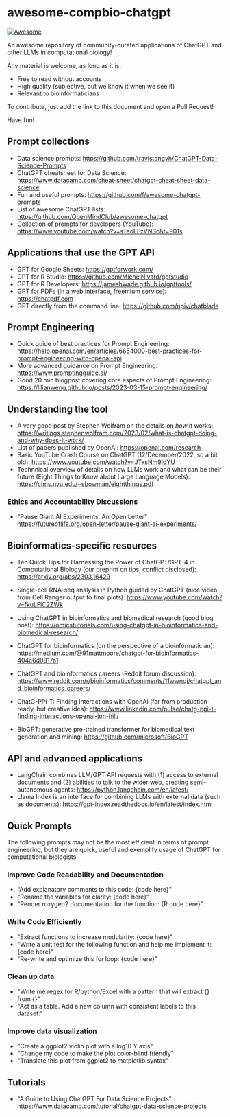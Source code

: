# awesome-compbio-chatgpt

[![Awesome](https://cdn.rawgit.com/sindresorhus/awesome/d7305f38d29fed78fa85652e3a63e154dd8e8829/media/badge.svg)](https://github.com/sindresorhus/awesome)

An awesome repository of community-curated applications of ChatGPT and other LLMs in computational biology!

Any material is welcome, as long as it is: 
* Free to read without accounts
* High quality (subjective, but we know it when we see it)
* Relevant to bioinformaticians



To contribute, just add the link to this document and open a Pull Request!

Have fun!

## Prompt collections

* Data science prompts: https://github.com/travistangvh/ChatGPT-Data-Science-Prompts
* ChatGPT cheatsheet for Data Science: https://www.datacamp.com/cheat-sheet/chatgpt-cheat-sheet-data-science
* Fun and useful prompts: https://github.com/f/awesome-chatgpt-prompts
* List of awesome ChatGPT lists: https://github.com/OpenMindClub/awesome-chatgpt  
* Collection of prompts for developers (YouTube): https://www.youtube.com/watch?v=sTeoEFzVNSc&t=901s

## Applications that use the GPT API

* GPT for Google Sheets: https://gptforwork.com/ 
* GPT for R Studio: https://github.com/MichelNivard/gptstudio 
* GPT for R Developers: https://jameshwade.github.io/gpttools/
* GPT for PDFs (in a web interface, freemium service): https://chatpdf.com
* GPT directly from the command line: https://github.com/npiv/chatblade


## Prompt Engineering

* Quick guide of best practices for Prompt Engineering:  https://help.openai.com/en/articles/6654000-best-practices-for-prompt-engineering-with-openai-api
* More advanced guidance on Prompt Engineering: https://www.promptingguide.ai/
* Good 20 min blogpost covering core aspects of Prompt Engineering: https://lilianweng.github.io/posts/2023-03-15-prompt-engineering/

## Understanding the tool 

* A very good post by Stephen Wolfram on the details on _how_ it works: https://writings.stephenwolfram.com/2023/02/what-is-chatgpt-doing-and-why-does-it-work/
* List of papers published by OpenAI: https://openai.com/research 
* Basic YouTube Crash Course on ChatGPT (12/December/2022, so a bit old): https://www.youtube.com/watch?v=JTxsNm9IdYU
* Technnical overview of details on how LLMs work and what can be their future (Eight Things to Know about Large Language Models): https://cims.nyu.edu/~sbowman/eightthings.pdf

### Ethics and Accountability Discussions

* "Pause Giant AI Experiments: An Open Letter" https://futureoflife.org/open-letter/pause-giant-ai-experiments/

## Bioinformatics-specific resources

* Ten Quick Tips for Harnessing the Power of ChatGPT/GPT-4 in Computational Biology (our preprint on tips, conflict disclosed): https://arxiv.org/abs/2303.16429 

* Single-cell RNA-seq analysis in Python guided by ChatGPT (nice video, from Cell Ranger output to final plots): https://www.youtube.com/watch?v=fkuLFlC2ZWk 

* Using ChatGPT in bioinformatics and biomedical research (good blog post): https://omicstutorials.com/using-chatgpt-in-bioinformatics-and-biomedical-research/

* ChatGPT for bioinformatics (on the perspective of a bioinformatician): https://medium.com/@91mattmoore/chatgpt-for-bioinformatics-404c6d0817a1

* ChatGPT and bioinformatics careers (Reddit forum discussion): https://www.reddit.com/r/bioinformatics/comments/11wwnqj/chatgpt_and_bioinformatics_careers/

* ChatG-PPi-T: Finding Interactions with OpenAI (far from production-ready, but creative idea): https://www.linkedin.com/pulse/chatg-ppi-t-finding-interactions-openai-jon-hill/

* BioGPT: generative pre-trained transformer for biomedical text generation and mining: https://github.com/microsoft/BioGPT

## API and advanced applications

* LangChain combines LLM/GPT API requests with (1) access to external documents and (2) abilities to talk to the wider web, creating semi-autonomous agents: https://python.langchain.com/en/latest/
* Llama Index is an interface for combining LLMs with external data (such as documents): https://gpt-index.readthedocs.io/en/latest/index.html 

## Quick Prompts

The following prompts may not be the most efficient in terms of prompt engineering, but they are quick, useful and exemplify usage of ChatGPT for computational biologists. 

###  Improve Code Readability and Documentation

* “Add explanatory comments to this code: {code here}”
* “Rename the variables for clarity: {code here}” 
* "Render roxygen2 documentation for the function: {R code here}”.

### Write Code Efficiently

* "Extract functions to increase modularity: {code here}"
* "Write a unit test for the following function and help me implement it: {code here}"
* "Re-write and optimize this for loop: {code here}"

### Clean up data

* "Write me regex for R/python/Excel with a pattern that will extract {} from {}"
* "Act as a table. Add a new column with consistent labels to this dataset:"


### Improve data visualization

* "Create a ggplot2 violin plot with a log10 Y axis"
* "Change my code to make the plot color-blind friendly"
* "Translate this plot from ggplot2 to matplotlib syntax"

## Tutorials

* "A Guide to Using ChatGPT For Data Science Projects" : https://www.datacamp.com/tutorial/chatgpt-data-science-projects
